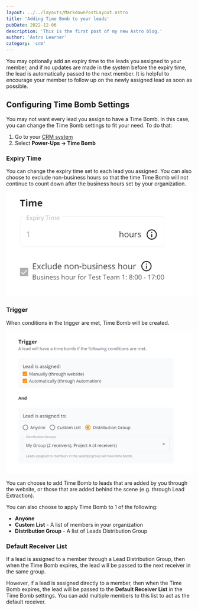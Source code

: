 ```yaml
---
layout: ../../layouts/MarkdownPostLayout.astro
title: 'Adding Time Bomb to your leads'
pubDate: 2022-12-06
description: 'This is the first post of my new Astro blog.'
author: 'Astro Learner'
category: 'crm'
---
```


You may optionally add an expiry time to the leads you assigned to your member, and if no updates are made in the system before the expiry time, the lead is automatically passed to the next member. It is helpful to encourage your member to follow up on the newly assigned lead as soon as possible.

## Configuring Time Bomb Settings

You may not want every lead you assign to have a Time Bomb. In this case, you can change the Time Bomb settings to fit your need. To do that:

1. Go to your [CRM system](https://chatmamba.com/crm)
2. Select **Power-Ups → Time Bomb**

### Expiry Time

You can change the expiry time set to each lead you assigned. You can also choose to exclude non-business hours so that the time Time Bomb will not continue to count down after the business hours set by your organization.

![Some description](/public/kb/adding-time-bomb-to-your-leads/expiry-time.png)

### Trigger

When conditions in the trigger are met, Time Bomb will be created.

![Some description](/public/kb/adding-time-bomb-to-your-leads/trigger.png)

You can choose to add Time Bomb to leads that are added by you through the website, or those that are added behind the scene (e.g. through Lead Extraction).

You can also choose to apply Time Bomb to 1 of the following:

- **Anyone**
- **Custom List** - A list of members in your organization
- **Distribution Group** - A list of Leads Distribution Group

### Default Receiver List

If a lead is assigned to a member through a Lead Distribution Group, then when the Time Bomb expires, the lead will be passed to the next receiver in the same group.

However, if a lead is assigned directly to a member, then when the Time Bomb expires, the lead will be passed to the **Default Receiver List** in the Time Bomb settings. You can add multiple members to this list to act as the default receiver.
